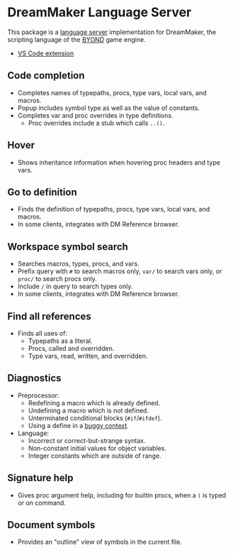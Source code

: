 # DreamMaker Language Server

This package is a [language server] implementation for DreamMaker, the
scripting language of the [BYOND] game engine.

* [VS Code extension](https://marketplace.visualstudio.com/items?itemName=platymuus.dm-langclient)

[language server]: https://langserver.org/
[BYOND]: https://secure.byond.com/

## Code completion

* Completes names of typepaths, procs, type vars, local vars, and macros.
* Popup includes symbol type as well as the value of constants.
* Completes var and proc overrides in type definitions.
  * Proc overrides include a stub which calls `..()`.

## Hover

* Shows inheritance information when hovering proc headers and type vars.

## Go to definition

* Finds the definition of typepaths, procs, type vars, local vars, and macros.
* In some clients, integrates with DM Reference browser.

## Workspace symbol search

* Searches macros, types, procs, and vars.
* Prefix query with `#` to search macros only, `var/` to search vars only, or
  `proc/` to search procs only.
* Include `/` in query to search types only.
* In some clients, integrates with DM Reference browser.

## Find all references

* Finds all uses of:
  * Typepaths as a literal.
  * Procs, called and overridden.
  * Type vars, read, written, and overridden.

## Diagnostics

* Preprocessor:
  * Redefining a macro which is already defined.
  * Undefining a macro which is not defined.
  * Unterminated conditional blocks (`#if`/`#ifdef`).
  * Using a define in a [buggy context][2072419].
* Language:
  * Incorrect or correct-but-strange syntax.
  * Non-constant initial values for object variables.
  * Integer constants which are outside of range.

[2072419]: https://secure.byond.com/forum/?post=2072419

## Signature help

* Gives proc argument help, including for builtin procs, when a `(` is typed or
  on command.

## Document symbols

* Provides an "outline" view of symbols in the current file.
